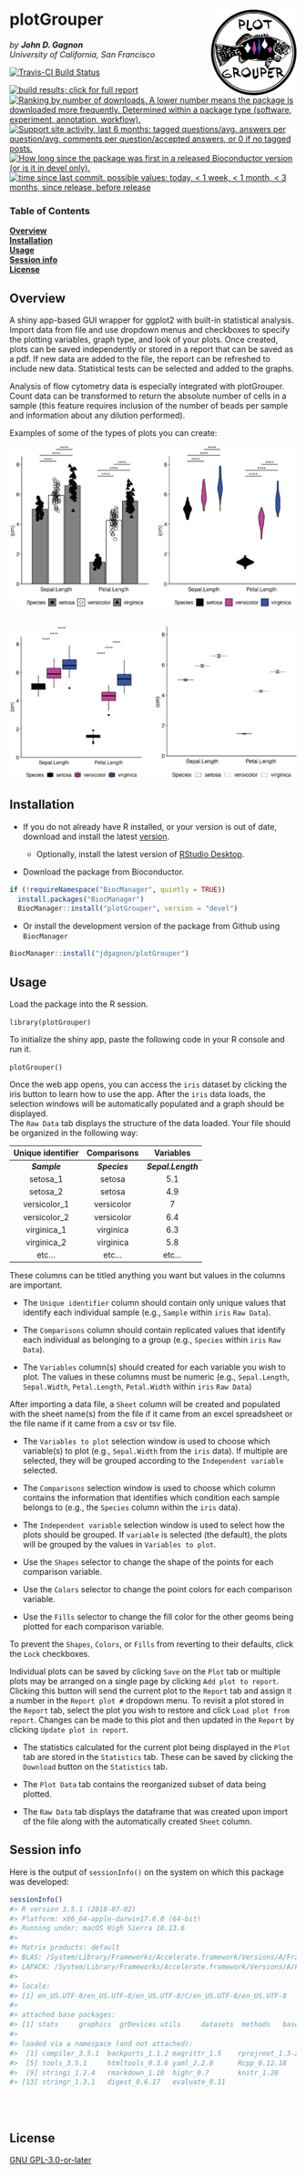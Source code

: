 
<!-- README.md is generated from README.Rmd. Please edit that file -->

# plotGrouper <img src="vignettes/logo.png" align="right" height="150px" width="150px" />

*by **John D. Gagnon*** <br> *University of California, San Francisco*

[![Travis-CI Build
Status](https://travis-ci.org/jdgagnon/plotGrouper.svg?branch=master)](https://travis-ci.org/jdgagnon/plotGrouper)
<br>
<!-- <a href="#archives"><img border="0" src="http://bioconductor.org/images/shields/availability/plotGrouper.svg" title="Whether the package is available on all platforms; click for details."/></a></span> -->
<!-- <a href="http://bioconductor.org/packages/stats/bioc/plotGrouper/"><img border='0' src="http://bioconductor.org/images/shields/downloads/plotGrouper.svg" title="Ranking by number of downloads. A lower number means the package is downloaded more frequently. Determined within a package type (software, experiment, annotation, workflow)."/></a> -->
<a href="http://bioconductor.org/checkResults/devel/bioc-LATEST/plotGrouper/"><img border='0' src="http://bioconductor.org/shields/build/devel/bioc/plotGrouper.svg" title="build results; click for full report"/></a>
<a href="http://bioconductor.org/packages/stats/bioc/plotGrouper/"><img border='0' src="http://bioconductor.org/shields/downloads/devel/plotGrouper.svg" title="Ranking by number of downloads. A lower number means the package is downloaded more frequently. Determined within a package type (software, experiment, annotation, workflow)."/></a>
<a href="https://support.bioconductor.org/t/plotgrouper/"><img border='0' src="http://bioconductor.org/shields/posts/plotGrouper.svg" title="Support site activity, last 6 months: tagged questions/avg. answers per question/avg. comments per question/accepted answers, or 0 if no tagged posts."/></a>
<a href="#since"><img border="0" src="http://bioconductor.org/shields/years-in-bioc/plotGrouper.svg" title="How long since the package was first in a released Bioconductor version (or is it in devel only)."/></a>
<a href="http://bioconductor.org/checkResults/devel/bioc-LATEST/plotGrouper/"><img border='0' src="http://bioconductor.org/shields/lastcommit/devel/bioc/plotGrouper.svg" title="time since last commit. possible values: today, < 1 week, < 1 month, < 3 months, since release, before release"/></a>

### Table of Contents

**[Overview](#overview)**<br> **[Installation](#installation)**<br>
**[Usage](#usage)**<br> **[Session info](#session-info)**<br>
**[License](#license)**<br>

## Overview

A shiny app-based GUI wrapper for ggplot2 with built-in statistical
analysis. Import data from file and use dropdown menus and checkboxes to
specify the plotting variables, graph type, and look of your plots. Once
created, plots can be saved independently or stored in a report that can
be saved as a pdf. If new data are added to the file, the report can be
refreshed to include new data. Statistical tests can be selected and
added to the graphs. <br>

Analysis of flow cytometry data is especially integrated with
plotGrouper. Count data can be transformed to return the absolute number
of cells in a sample (this feature requires inclusion of the number of
beads per sample and information about any dilution performed). <br>

Examples of some of the types of plots you can create: <br>

![](vignettes/Bar_Violin_example.png) <br><br>

![](vignettes/Box_Crossbar_example.png)

## Installation

  - If you do not already have R installed, or your version is out of
    date, download and install the latest
    [version](https://cran.r-project.org).
    
      - Optionally, install the latest version of [RStudio
        Desktop](https://www.rstudio.com/products/rstudio/#Desktop).

  - Download the package from Bioconductor.

<!-- end list -->

``` r
if (!requireNamespace("BiocManager", quietly = TRUE))
  install.packages("BiocManager")
  BiocManager::install("plotGrouper", version = "devel")
```

  - Or install the development version of the package from Github using
    `BiocManager`

<!-- end list -->

``` r
BiocManager::install("jdgagnon/plotGrouper")
```

## Usage

Load the package into the R session.

`library(plotGrouper)`

To initialize the shiny app, paste the following code in your R console
and run it.

`plotGrouper()`

Once the web app opens, you can access the `iris` dataset by clicking
the iris button to learn how to use the app. After the `iris` data
loads, the selection windows will be automatically populated and a graph
should be displayed.  
The `Raw Data` tab displays the structure of the data loaded. Your file
should be organized in the following way:

| Unique identifier |  Comparisons  |     Variables      |
| :---------------: | :-----------: | :----------------: |
|   ***Sample***    | ***Species*** | ***Sepal.Length*** |
|     setosa\_1     |    setosa     |        5.1         |
|     setosa\_2     |    setosa     |        4.9         |
|   versicolor\_1   |  versicolor   |         7          |
|   versicolor\_2   |  versicolor   |        6.4         |
|   virginica\_1    |   virginica   |        6.3         |
|   virginica\_2    |   virginica   |        5.8         |
|       etc…        |     etc…      |        etc…        |

These columns can be titled anything you want but values in the columns
are important.

  - The `Unique identifier` column should contain only unique values
    that identify each individual sample (e.g., `Sample` within `iris`
    `Raw Data`).

  - The `Comparisons` column should contain replicated values that
    identify each individual as belonging to a group (e.g., `Species`
    within `iris` `Raw Data`).

  - The `Variables` column(s) should created for each variable you wish
    to plot. The values in these columns must be numeric (e.g.,
    `Sepal.Length`, `Sepal.Width`, `Petal.Length`, `Petal.Width` within
    `iris` `Raw Data`)

After importing a data file, a `Sheet` column will be created and
populated with the sheet name(s) from the file if it came from an excel
spreadsheet or the file name if it came from a csv or tsv file.

  - The `Variables to plot` selection window is used to choose which
    variable(s) to plot (e.g., `Sepal.Width` from the `iris` data). If
    multiple are selected, they will be grouped according to the
    `Independent variable` selected.

  - The `Comparisons` selection window is used to choose which column
    contains the information that identifies which condition each sample
    belongs to (e.g., the `Species` column within the `iris` data).

  - The `Independent variable` selection window is used to select how
    the plots should be grouped. If `variable` is selected (the
    default), the plots will be grouped by the values in `Variables to
    plot`.

  - Use the `Shapes` selector to change the shape of the points for each
    comparison variable.

  - Use the `Colors` selector to change the point colors for each
    comparison variable.

  - Use the `Fills` selector to change the fill color for the other
    geoms being plotted for each comparison variable.

To prevent the `Shapes`, `Colors`, or `Fills` from reverting to their
defaults, click the `Lock` checkboxes.

Individual plots can be saved by clicking `Save` on the `Plot` tab or
multiple plots may be arranged on a single page by clicking `Add plot to
report`. Clicking this button will send the current plot to the `Report`
tab and assign it a number in the `Report plot #` dropdown menu. To
revisit a plot stored in the `Report` tab, select the plot you wish to
restore and click `Load plot from report`. Changes can be made to this
plot and then updated in the `Report` by clicking `Update plot in
report`.

  - The statistics calculated for the current plot being displayed in
    the `Plot` tab are stored in the `Statistics` tab. These can be
    saved by clicking the `Download` button on the `Statistics` tab.

  - The `Plot Data` tab contains the reorganized subset of data being
    plotted.

  - The `Raw Data` tab displays the dataframe that was created upon
    import of the file along with the automatically created `Sheet`
    column.

## Session info

Here is the output of `sessionInfo()` on the system on which this
package was developed:

``` r
sessionInfo()
#> R version 3.5.1 (2018-07-02)
#> Platform: x86_64-apple-darwin17.6.0 (64-bit)
#> Running under: macOS High Sierra 10.13.6
#> 
#> Matrix products: default
#> BLAS: /System/Library/Frameworks/Accelerate.framework/Versions/A/Frameworks/vecLib.framework/Versions/A/libBLAS.dylib
#> LAPACK: /System/Library/Frameworks/Accelerate.framework/Versions/A/Frameworks/vecLib.framework/Versions/A/libLAPACK.dylib
#> 
#> locale:
#> [1] en_US.UTF-8/en_US.UTF-8/en_US.UTF-8/C/en_US.UTF-8/en_US.UTF-8
#> 
#> attached base packages:
#> [1] stats     graphics  grDevices utils     datasets  methods   base     
#> 
#> loaded via a namespace (and not attached):
#>  [1] compiler_3.5.1  backports_1.1.2 magrittr_1.5    rprojroot_1.3-2
#>  [5] tools_3.5.1     htmltools_0.3.6 yaml_2.2.0      Rcpp_0.12.18   
#>  [9] stringi_1.2.4   rmarkdown_1.10  highr_0.7       knitr_1.20     
#> [13] stringr_1.3.1   digest_0.6.17   evaluate_0.11
```

<br><br>

## License

[GNU GPL-3.0-or-later](https://www.gnu.org/licenses/gpl.txt)

